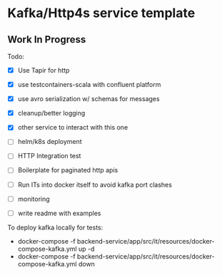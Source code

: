 # Kafka/Http4s service template

## Work In Progress 

Todo:

- [x] Use Tapir for http 
- [x] use testcontainers-scala with confluent platform
- [x] use avro serialization w/ schemas for messages 
- [x] cleanup/better logging
- [x] other service to interact with this one
- [ ] helm/k8s deployment
- [ ] HTTP Integration test 
- [ ] Boilerplate for paginated http apis 
- [ ] Run ITs into docker itself to avoid kafka port clashes
- [ ] monitoring
- [ ] write readme with examples


To deploy kafka locally for tests:
- docker-compose -f backend-service/app/src/it/resources/docker-compose-kafka.yml up -d
- docker-compose -f backend-service/app/src/it/resources/docker-compose-kafka.yml down
